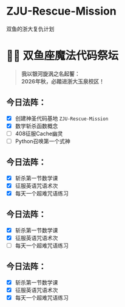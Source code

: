 # ZJU-Rescue-Mission
双鱼的浙大复仇计划
# 🧙‍♂️ 双鱼座魔法代码祭坛
> **我以银河旋涡之名起誓：**  
> **2026年秋，必踏进浙大玉泉校区！**  

## 今日法阵：
- [x] 创建神圣代码基地 `ZJU-Rescue-Mission`
- [x] 数学斩杀函数概念  
- [ ] 408征服Cache幽灵  
- [ ] Python召唤第一个式神

## 今日法阵：
- [x] 斩杀第一节数学课
- [x] 征服英语咒语术次 
- [x] 每天一个超难咒语练习

## 今日法阵：
- [x] 斩杀第一节数学课
- [x] 征服英语咒语术次 
- [ ] 每天一个超难咒语练习

## 今日法阵：
- [x] 斩杀第一节数学课
- [x] 征服英语咒语术次 
- [x] 每天一个超难咒语练习
